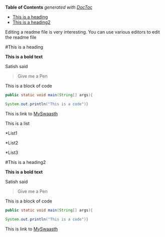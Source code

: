 
**Table of Contents**  *generated with [DocToc](http://doctoc.herokuapp.com/)*

- [This is a heading](https://github.com/satishkumar0209/myswaasthselenium/blob/master/README.md#this-is-a-heading)
- [This is a heading2](https://github.com/satishkumar0209/myswaasthselenium/blob/master/README.md#this-is-a-heading2)

Editing a readme file is very interesting. You can use various editors to edit the readme file

#This is a heading


**This is a bold text**

Satish said
>Give me a Pen


This is a block of code
```java
public static void main(String[] args){

System.out.println("This is a code")}
```


This is link to [MySwaasth](https://myswaasth.com/home/dashboard)


This is a list 

*List1

*List2

*List3

#This is a heading2


**This is a bold text**

Satish said
>Give me a Pen


This is a block of code
```java
public static void main(String[] args){

System.out.println("This is a code")}
```


This is link to [MySwaasth](https://myswaasth.com/home/dashboard)
